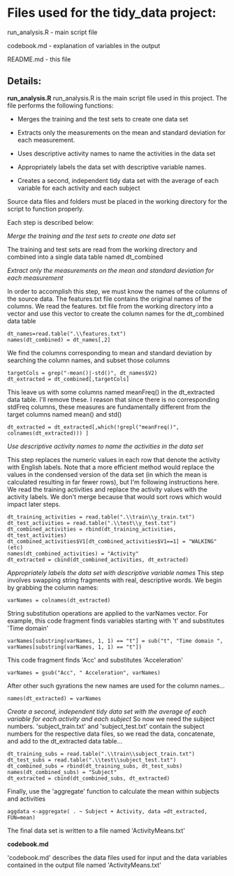 # Files used for the tidy_data project:

run_analysis.R - main script file

codebook.md - explanation of variables in the output

README.md - this file


## Details:

**run_analysis.R**
run_analysis.R is the main script file used in this project. The file performs the following functions:

- Merges the training and the test sets to create one data set

- Extracts only the measurements on the mean and standard deviation for each measurement.

- Uses descriptive activity names to name the activities in the data set

- Appropriately labels the data set with descriptive variable names.

- Creates a second, independent tidy data set with the average of each variable for each activity and each subject

Source data files and folders must be placed in the working directory for the script to function properly.

Each step is described below:

*Merge the training and the test sets to create one data set*

The training and test sets are read from the working directory and combined into a single data table named dt_combined

*Extract only the measurements on the mean and standard deviation for each measurement*

In order to accomplish this step, we must know the names of the columns of the source data. The features.txt file contains the original names of the columns. We read the features. txt file from the working directory into a vector and use this vector to create the column names for the dt_combined data table

```
dt_names=read.table(".\\features.txt")
names(dt_combined) = dt_names[,2]
``` 

We find the columns corresponding to mean and standard deviation by searching the column names, and subset those columns
```
targetCols = grep("-mean()|-std()", dt_names$V2)
dt_extracted = dt_combined[,targetCols]
```

This leave us with some columns named meanFreq() in the dt_extracted data table. I'll remove these. I reason that since there is no corresponding stdFreq columns, these measures are fundamentally different from the target columns named mean() and std()
```
dt_extracted = dt_extracted[,which(!grepl("meanFreq()", colnames(dt_extracted))) ]
```

*Use descriptive activity names to name the activities in the data set*

This step replaces the numeric values in each row that denote the activity with English labels. Note that a more efficient method would replace the values in the condensed version of the data set (in which the mean is calculated resulting in far fewer rows), but I'm following instructions here. We read the training activities and replace the activity values with the activity labels. We don't merge because that would sort rows which would impact later steps.
```
dt_training_activities = read.table(".\\train\\y_train.txt")
dt_test_activities = read.table(".\\test\\y_test.txt")
dt_combined_activities = rbind(dt_training_activities, dt_test_activities)
dt_combined_activities$V1[dt_combined_activities$V1==1] = "WALKING"
(etc)
names(dt_combined_activities) = "Activity"
dt_extracted = cbind(dt_combined_activities, dt_extracted)
```

*Appropriately labels the data set with descriptive variable names*
This step involves swapping string fragments with real, descriptive words. We begin by grabbing the column names:
```
varNames = colnames(dt_extracted)
```
String substitution operations are applied to the varNames vector. For example, this code fragment finds variables starting with 't' and substitutes 'Time domain'
```
varNames[substring(varNames, 1, 1) == "t"] = sub("t", "Time domain ", varNames[substring(varNames, 1, 1) == "t"])
```
This code fragment finds 'Acc' and substitutes 'Acceleration'
```
varNames = gsub("Acc", " Acceleration", varNames)
```
After other such gyrations the new names are used for the column names...
```
names(dt_extracted) = varNames
```

*Create a second, independent tidy data set with the average of each variable for each activity and each subject*
So now we need the subject numbers. 'subject_train.txt' and 'subject_test.txt' contain the subject numbers for the respective data files, so we read the data, concatenate, and add to the dt_extracted data table...
```
dt_training_subs = read.table(".\\train\\subject_train.txt")
dt_test_subs = read.table(".\\test\\subject_test.txt")
dt_combined_subs = rbind(dt_training_subs, dt_test_subs)
names(dt_combined_subs) = "Subject"
dt_extracted = cbind(dt_combined_subs, dt_extracted)
```
Finally, use the 'aggregate' function to calculate the mean within subjects and activities
```
aggdata <-aggregate( . ~ Subject + Activity, data =dt_extracted, FUN=mean)
```
The final data set is written to a file named 'ActivityMeans.txt'


**codebook.md**

'codebook.md' describes the data files used for input and the data variables contained in the output file named 'ActivityMeans.txt'




